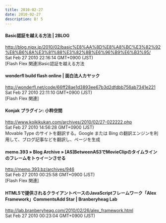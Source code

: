 ```yaml
---
title: 2010-02-27
date: 2010-02-27
description: B! 5
---
```


#### Basic認証を越える方法 | 2BLOG
http://blog.nipx.jp/2010/02/basic%E8%AA%8D%E8%A8%BC%E3%82%92%E8%B6%8A%E3%81%88%E3%82%8B%E6%96%B9%E6%B3%95/<br>
Sat Feb 27 2010 22:16:14 GMT+0900 (JST)<br>
[Flash Flex 関連]Basic認証を越える方法


#### wonderfl build flash online | 面白法人カヤック
http://wonderfl.net/code/66ff28ae1d3893ee67b3d2dfdbb756ab7341e221<br>
Sat Feb 27 2010 22:11:10 GMT+0900 (JST)<br>
[Flash Flex 関連]


#### Konjak プラグイン: 小粋空間
http://www.koikikukan.com/archives/2010/02/27-022222.php<br>
Sat Feb 27 2010 14:56:28 GMT+0900 (JST)<br>
Movable Type のサイトを翻訳する。Google または Bing の翻訳エンジンを利用して、ブログ記事などを翻訳し、ページを生成


#### memo.393  » Blog Archive   » [AS]BetweenAS3でMovieClipのタイムラインのフレームをトゥイーンさせる
http://memo.393.bz/archives/946<br>
Sat Feb 27 2010 00:25:58 GMT+0900 (JST)<br>
[Flash Flex 関連]


#### HTML5で提供されるクライアントベースのJavaScriptフレームワーク「Alex Framework」CommentsAdd Star | Branberyheag Lab
http://lab.branberyheag.com/2010/02/26/alex_framework.html<br>
Sat Feb 27 2010 00:23:04 GMT+0900 (JST)<br>


